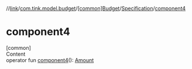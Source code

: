 //[link](../../../index.md)/[com.tink.model.budget](../../index.md)/[[common]Budget](../index.md)/[Specification](index.md)/[component4](component4.md)



# component4  
[common]  
Content  
operator fun [component4](component4.md)(): [Amount](../../../com.tink.model.misc/[common]-amount/index.md)  



